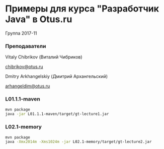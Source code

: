 # Примеры для курса "Разработчик Java" в Otus.ru

Группа 2017-11

### Преподаватели
Vitaly Chibrikov (Виталий Чибриков)

chibrikov@otus.ru

Dmitry Arkhangelskiy (Дмитрий Архангельский)

arhangeldim@otus.ru

### L01.1.1-maven
```bash
mvn package
java -jar L01.1.1-maven/target/gt-lecture1.jar
```
### L02.1-memory
```bash
mvn package
java -Xmx2014m -Xms1024m -jar L02.1-memory/target/gt-lecture2.jar
```


